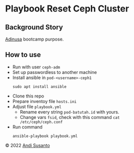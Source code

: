 # Playbook Reset Ceph Cluster

## Background Story
[Adinusa](https://adinusa.id/) bootcamp purpose.

## How to use

- Run with user `ceph-adm`
- Set up passwordless to another machine
- Install ansible in `pod-<username>-ceph1` 
    ```
    sudo apt install ansible
    ```
- Clone this repo
- Prepare inventoy file `hosts.ini`
- Adjust file `playbook.yml`
    - Rename every string `pod-batutah.id` with yours.
    - Change vars `fsid`, check with this command `cat /etc/ceph/ceph.conf`
- Run command
    ```
    ansible-playbook playbook.yml
    ```

&copy; 2022 [Andi Susanto](https://jurnal.batutah.id)
